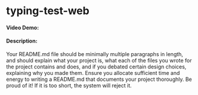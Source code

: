 # typing-test-web
#### Video Demo:  <URL HERE>
#### Description:
  
  Your README.md file should be minimally multiple paragraphs in length, and 
  should explain what your project is, what each of the files you wrote for the project 
  contains and does, and if you debated certain design choices, explaining why you made them.
  Ensure you allocate sufficient time and energy to writing a README.md that documents your 
  project thoroughly. Be proud of it! If it is too short, the system will reject it.
